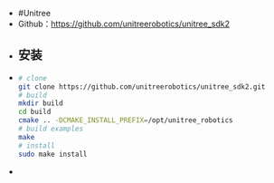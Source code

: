 - #Unitree
- Github：https://github.com/unitreerobotics/unitree_sdk2
- ## 安装
- ```bash
  # clone
  git clone https://github.com/unitreerobotics/unitree_sdk2.git
  # build
  mkdir build
  cd build
  cmake .. -DCMAKE_INSTALL_PREFIX=/opt/unitree_robotics
  # build examples
  make
  # install
  sudo make install
  ```
-